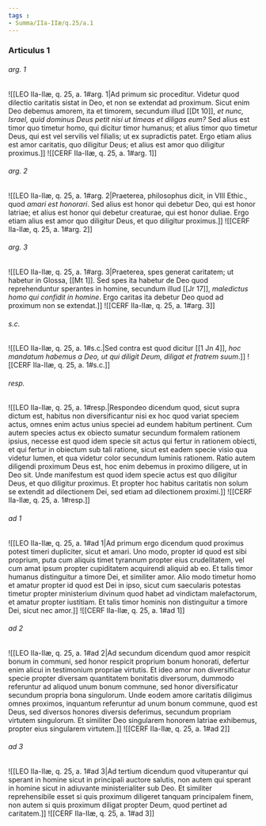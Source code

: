 ```yaml
---
tags : 
- Summa/IIa-IIæ/q.25/a.1
---
```


### Articulus 1

###### arg. 1
![[LEO IIa-IIæ, q. 25, a. 1#arg. 1|Ad primum sic proceditur. Videtur quod dilectio caritatis sistat in Deo, et non se extendat ad proximum. Sicut enim Deo debemus amorem, ita et timorem, secundum illud [[Dt 10]], *et nunc, Israel, quid dominus Deus petit nisi ut timeas et diligas eum?* Sed alius est timor quo timetur homo, qui dicitur timor humanus; et alius timor quo timetur Deus, qui est vel servilis vel filialis; ut ex supradictis patet. Ergo etiam alius est amor caritatis, quo diligitur Deus; et alius est amor quo diligitur proximus.]]
![[CERF IIa-IIæ, q. 25, a. 1#arg. 1]]

###### arg. 2
![[LEO IIa-IIæ, q. 25, a. 1#arg. 2|Praeterea, philosophus dicit, in VIII Ethic., quod *amari est honorari*. Sed alius est honor qui debetur Deo, qui est honor latriae; et alius est honor qui debetur creaturae, qui est honor duliae. Ergo etiam alius est amor quo diligitur Deus, et quo diligitur proximus.]]
![[CERF IIa-IIæ, q. 25, a. 1#arg. 2]]

###### arg. 3
![[LEO IIa-IIæ, q. 25, a. 1#arg. 3|Praeterea, spes generat caritatem; ut habetur in Glossa, [[Mt 1]]. Sed spes ita habetur de Deo quod reprehenduntur sperantes in homine, secundum illud [[Jr 17]], *maledictus homo qui confidit in homine*. Ergo caritas ita debetur Deo quod ad proximum non se extendat.]]
![[CERF IIa-IIæ, q. 25, a. 1#arg. 3]]

###### s.c.
![[LEO IIa-IIæ, q. 25, a. 1#s.c.|Sed contra est quod dicitur [[1 Jn 4]], *hoc mandatum habemus a Deo, ut qui diligit Deum, diligat et fratrem suum*.]]
![[CERF IIa-IIæ, q. 25, a. 1#s.c.]]

###### resp.
![[LEO IIa-IIæ, q. 25, a. 1#resp.|Respondeo dicendum quod, sicut supra dictum est, habitus non diversificantur nisi ex hoc quod variat speciem actus, omnes enim actus unius speciei ad eundem habitum pertinent. Cum autem species actus ex obiecto sumatur secundum formalem rationem ipsius, necesse est quod idem specie sit actus qui fertur in rationem obiecti, et qui fertur in obiectum sub tali ratione, sicut est eadem specie visio qua videtur lumen, et qua videtur color secundum luminis rationem. Ratio autem diligendi proximum Deus est, hoc enim debemus in proximo diligere, ut in Deo sit. Unde manifestum est quod idem specie actus est quo diligitur Deus, et quo diligitur proximus. Et propter hoc habitus caritatis non solum se extendit ad dilectionem Dei, sed etiam ad dilectionem proximi.]]
![[CERF IIa-IIæ, q. 25, a. 1#resp.]]

###### ad 1
![[LEO IIa-IIæ, q. 25, a. 1#ad 1|Ad primum ergo dicendum quod proximus potest timeri dupliciter, sicut et amari. Uno modo, propter id quod est sibi proprium, puta cum aliquis timet tyrannum propter eius crudelitatem, vel cum amat ipsum propter cupiditatem acquirendi aliquid ab eo. Et talis timor humanus distinguitur a timore Dei, et similiter amor. Alio modo timetur homo et amatur propter id quod est Dei in ipso, sicut cum saecularis potestas timetur propter ministerium divinum quod habet ad vindictam malefactorum, et amatur propter iustitiam. Et talis timor hominis non distinguitur a timore Dei, sicut nec amor.]]
![[CERF IIa-IIæ, q. 25, a. 1#ad 1]]

###### ad 2
![[LEO IIa-IIæ, q. 25, a. 1#ad 2|Ad secundum dicendum quod amor respicit bonum in communi, sed honor respicit proprium bonum honorati, defertur enim alicui in testimonium propriae virtutis. Et ideo amor non diversificatur specie propter diversam quantitatem bonitatis diversorum, dummodo referuntur ad aliquod unum bonum commune, sed honor diversificatur secundum propria bona singulorum. Unde eodem amore caritatis diligimus omnes proximos, inquantum referuntur ad unum bonum commune, quod est Deus, sed diversos honores diversis deferimus, secundum propriam virtutem singulorum. Et similiter Deo singularem honorem latriae exhibemus, propter eius singularem virtutem.]]
![[CERF IIa-IIæ, q. 25, a. 1#ad 2]]

###### ad 3
![[LEO IIa-IIæ, q. 25, a. 1#ad 3|Ad tertium dicendum quod vituperantur qui sperant in homine sicut in principali auctore salutis, non autem qui sperant in homine sicut in adiuvante ministerialiter sub Deo. Et similiter reprehensibile esset si quis proximum diligeret tanquam principalem finem, non autem si quis proximum diligat propter Deum, quod pertinet ad caritatem.]]
![[CERF IIa-IIæ, q. 25, a. 1#ad 3]]

